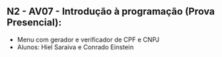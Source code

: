 ## N2 - AV07 - Introdução à programação (Prova Presencial): 
* Menu com gerador e verificador de CPF e CNPJ
* Alunos: Hiel Saraiva e Conrado Einstein 
